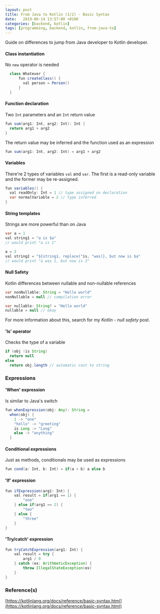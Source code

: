 ```yaml
---
layout: post
title: From Java to Kotlin (1/2) - Basic Syntax
date:   2019-06-14 13:57:00 +0100
categories: [backend, kotlin]
tags: [programming, backend, kotlin, from-java-to]
---
```

Guide on differences to jump from Java developer to Kotlin developer.  

#### Class instantiation
No `new` operator is needed
~~~ java
  class Whatever {
      fun createClass() {
        val person = Person()
      }    
  }
~~~
<!--more-->
#### Function declaration
Two `Int` parameters and an `Int` return value
~~~ java
fun sum(arg1: Int, arg2: Int): Int {
  return arg1 + arg2
}
~~~

The return value may be inferred and the function used as an expression
~~~ java
fun sum(arg1: Int, arg2: Int) = arg1 + arg2
~~~

#### Variables
There're 2 types of variables `val` and `var`. The first is a read-only variable and the former may be re-assigned.
~~~ java
fun variables() {
  val readOnly: Int = 1 // type assigned on declaration
  var normalVariable = 2 // type inferred
}
~~~

#### String templates
Strings are more powerful than on Java
~~~ java
var a = 1
val string1 = "a is $a"
// would print "a is 1"

a = 2
val string2 = "${string1. replace("is, "was)}, but now is $a"
// would print "a was 1, but now is 2"
~~~

#### Null Safety
Kotlin differences between nullable and non-nullable references
~~~ java
var nonNullable: String = "Hello world"
nonNullable = null // compilation error

var nullable: String? = "Hello world"
nullable = null // okay
~~~

For more information about this, search for my _Kotlin - null safety_ post.

#### 'Is' operator
Checks the type of a variable
~~~ java
if (obj !is String)
  return null
else
  return obj.length // automatic cast to string
~~~

### Expressions
#### 'When' expression
Is similar to Java's switch
~~~ java
fun whenExpression(obj: Any): String =
  when(obj) {
    1 -> "one"
    "hello" -> "greeting"
    is Long -> "Long"
    else -> "anything"
  }
~~~

#### Conditional expressions
Just as methods, conditionals may be used as expressions
~~~ java
fun cond(a: Int, b: Int) = if(a > b) a else b
~~~

#### 'If' expression
~~~ java
fun ifExpression(arg1: Int) {
    val result = if(arg1 == 1) {
        "one"
    } else if(arg1 == 2) {
        "two"
    } else {
        "three"
    }
}
~~~

#### 'Try/catch' expression
~~~ java
fun tryCatchExpression(arg1: Int) {
    val result = try {
        arg1 / 0
    } catch (ex: ArithmeticException) {
        throw IllegalStateException(ex)
    }
}
~~~

### Reference(s)
[https://kotlinlang.org/docs/reference/basic-syntax.html](https://kotlinlang.org/docs/reference/basic-syntax.html)
